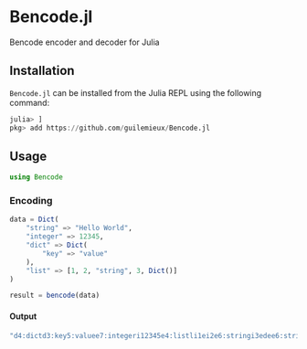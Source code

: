 # Bencode.jl
Bencode encoder and decoder for Julia

## Installation
`Bencode.jl` can be installed from the Julia REPL using the following command:

```julia
julia> ]
pkg> add https://github.com/guilemieux/Bencode.jl
```

## Usage

```julia
using Bencode
```

### Encoding

```julia
data = Dict(
    "string" => "Hello World",
    "integer" => 12345,
    "dict" => Dict(
        "key" => "value"
    ),
    "list" => [1, 2, "string", 3, Dict()]
)

result = bencode(data)
```

#### Output

```julia
"d4:dictd3:key5:valuee7:integeri12345e4:listli1ei2e6:stringi3edee6:string11:Hello Worlde"
```
